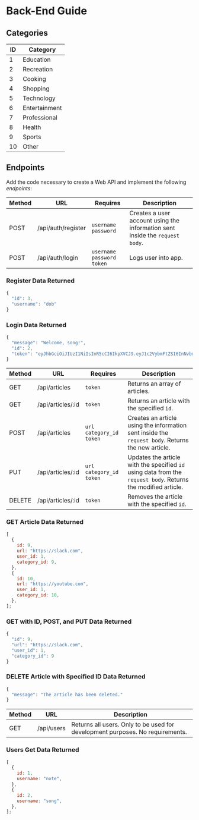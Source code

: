 # Back-End Guide

## Categories

| ID  | Category      |
| --- | ------------- |
| 1   | Education     |
| 2   | Recreation    |
| 3   | Cooking       |
| 4   | Shopping      |
| 5   | Technology    |
| 6   | Entertainment |
| 7   | Professional  |
| 8   | Health        |
| 9   | Sports        |
| 10  | Other         |

## Endpoints

Add the code necessary to create a Web API and implement the following _endpoints_:

| Method | URL                | Requires                      | Description                                                                  |
| ------ | ------------------ | ----------------------------- | ---------------------------------------------------------------------------- |
| POST   | /api/auth/register | `username` `password`         | Creates a user account using the information sent inside the `request body`. |
| POST   | /api/auth/login    | `username` `password` `token` | Logs user into app.                                                          |

### Register Data Returned

```js
{
  "id": 3,
  "username": "dob"
}
```

### Login Data Returned

```js
{
  "message": "Welcome, song!",
  "id": 2,
  "token": "eyJhbGciOiJIUzI1NiIsInR5cCI6IkpXVCJ9.eyJ1c2VybmFtZSI6InNvbmciLCJ1c2VyX2lkIjoyLCJpYXQiOjE1OTAyMTQ4NTgsImV4cCI6MTU5MDIyMjA1OH0.GjN2X1uIo6r8AjMmVwcRe_46YDm-NiIJWFsRYZK3Ass"
}
```

| Method | URL               | Requires                    | Description                                                                                                   |
| ------ | ----------------- | --------------------------- | ------------------------------------------------------------------------------------------------------------- |
| GET    | /api/articles     | `token`                     | Returns an array of articles.                                                                                 |
| GET    | /api/articles/:id | `token`                     | Returns an article with the specified `id`.                                                                   |
| POST   | /api/articles     | `url` `category_id` `token` | Creates an article using the information sent inside the `request body`. Returns the new article.             |
| PUT    | /api/articles/:id | `url` `category_id` `token` | Updates the article with the specified `id` using data from the `request body`. Returns the modified article. |
| DELETE | /api/articles/:id | `token`                     | Removes the article with the specified `id`.                                                                  |

### GET Article Data Returned

```js
[
  {
    id: 9,
    url: "https://slack.com",
    user_id: 1,
    category_id: 9,
  },
  {
    id: 10,
    url: "https://youtube.com",
    user_id: 1,
    category_id: 10,
  },
];
```

### GET with ID, POST, and PUT Data Returned

```js
{
  "id": 9,
  "url": "https://slack.com",
  "user_id": 1,
  "category_id": 9
}
```

### DELETE Article with Specified ID Data Returned

```js
{
  "message": "The article has been deleted."
}
```

| Method | URL        | Description                                                                   |
| ------ | ---------- | ----------------------------------------------------------------------------- |
| GET    | /api/users | Returns all users. Only to be used for development purposes. No requirements. |

### Users Get Data Returned

```js
[
  {
    id: 1,
    username: "note",
  },
  {
    id: 2,
    username: "song",
  },
];
```

